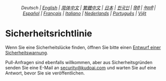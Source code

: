 <div align="center">
    <h6>
        <a href="../"><img height=15 style="margin: 0 3px -2px" src="https://raw.githubusercontent.com/KudoAI/chatgpt.js/6fa1659feadaf70853996dc7d7f6e1ab5a1e6301/media/images/icons/earth-americas.svg"></a>
        Deutsch |
        <a href="../SECURITY.md">English</a> |
        <a href="../zh-cn/SECURITY.md">简体中文</a> |
        <a href="../zh-tw/SECURITY.md">繁體中文</a> |
        <a href="../ja/SECURITY.md">日本</a> |
        <a href="../ko/SECURITY.md">한국인</a> |
        <a href="../hi/SECURITY.md">हिंदी</a> |
        <a href="../ne/SECURITY.md">नेपाली</a> |
        <a href="../es/SECURITY.md">Español</a> |
        <a href="../fr/SECURITY.md">Français</a> |
        <a href="../it/SECURITY.md">Italiano</a> |
        <a href="../nl/SECURITY.md">Nederlands</a> |
        <a href="../pt/SECURITY.md">Português</a> |
        <a href="../vi/SECURITY.md">Việt</a>
    </h6>
</div>

# Sicherheitsrichtlinie

Wenn Sie eine Sicherheitslücke finden, öffnen Sie bitte einen [Entwurf einer Sicherheitswarnung](https://github.com/KudoAI/chatgpt.js/security/advisories/new).

Pull-Anfragen sind ebenfalls willkommen, aber aus Sicherheitsgründen senden Sie eine E-Mail an <security@kudoai.com> und warten Sie auf eine Antwort, bevor Sie sie veröffentlichen.
